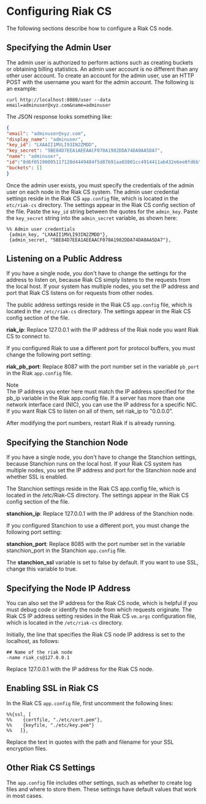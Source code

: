 # Configuring Riak CS
The following sections describe how to configure a Riak CS node.

## Specifying the Admin User
The admin user is authorized to perform actions such as creating buckets or obtaining billing statistics. An admin user account is no different than any other user account. To create an account for the admin user, use an HTTP POST with the username you want for the admin account. The following is an example:

```
curl http://localhost:8080/user --data 
email=adminuser@xyz.com&name=adminuser
```

The JSON response looks something like:

```json
{
"email": "adminuser@xyz.com", 
"display_name": "adminuser",                      
"key_id": "LXAAII1MVLI93IN2ZMDD",                   
"key_secret": "5BE84D7EEA1AEEAACF070A1982DDA74DA0AA5DA7",       
"name": "adminuser",                          
"id":"8d6f05190095117120d4449484f5d87691aa03801cc4914411ab432e6ee0fd6b",
"buckets": []                             
}
```
                                   
Once the admin user exists, you must specify the credentials of the admin user on each node in the Riak CS system. The admin user credential settings reside in the Riak CS `app.config` file, which is located in the `etc/riak-cs` directory. The settings appear in the Riak CS config section of the file. Paste the `key_id` string between the quotes for the `admin_key`. Paste the `key_secret` string into the `admin_secret` variable, as shown here:

```
%% Admin user credentials          
 {admin_key, "LXAAII1MVLI93IN2ZMDD"},          
 {admin_secret, "5BE84D7EEA1AEEAACF070A1982DDA74DA0AA5DA7"},
```

## Listening on a Public Address

If you have a single node, you don't have to change the settings for the address to listen on, because Riak CS simply listens to the requests from the local host. If your system has multiple nodes, you set the IP address and port that Riak CS listens on for requests from other nodes.

The public address settings reside in the Riak CS `app.config` file, which is located in the` /etc/riak-cs` directory. The settings appear in the Riak CS config section of the file.

__riak_ip__: Replace 127.0.0.1 with the IP address of the Riak node you want Riak CS to connect to.

If you configured Riak to use a different port for protocol buffers, you must change the following port setting:

__riak_pb_port__: Replace 8087 with the port number set in the variable `pb_port` in the Riak `app.config` file.

<div class="note"><div class="title">Note</div>The IP address you enter here must match the IP address specified for the pb_ip variable in the Riak app.config file. If a server has more than one network interface card (NIC), you can use the IP address for a specific NIC. If you want Riak CS to listen on all of them, set riak_ip to "0.0.0.0".</div>

After modifying the port numbers, restart Riak if is already running.

## Specifying the Stanchion Node
If you have a single node, you don't have to change the Stanchion settings, because Stanchion runs on the local host. If your Riak CS system has multiple nodes, you set the IP address and port for the Stanchion node and whether SSL is enabled.

The Stanchion settings reside in the Riak CS app.config file, which is located in the /etc/Riak-CS directory. The settings appear in the Riak CS config section of the file.

__stanchion_ip__: Replace 127.0.0.1 with the IP address of the Stanchion node.

If you configured Stanchion to use a different port, you must change the following port setting:

__stanchion_port__: Replace 8085 with the port number set in the variable stanchion_port in the Stanchion `app.config` file.

The __stanchion_ssl__ variable is set to false by default. If you want to use SSL, change this variable to true.

## Specifying the Node IP Address
You can also set the IP address for the Riak CS node, which is helpful if you must debug code or identify the node from which requests originate. The Riak CS IP address setting resides in the Riak CS `vm.args` configuration file, which is located in the `/etc/riak-cs` directory.

Initially, the line that specifies the Riak CS node IP address is set to the localhost, as follows:

```
## Name of the riak node 
-name riak_cs@127.0.0.1
```

Replace 127.0.0.1 with the IP address for the Riak CS node.

## Enabling SSL in Riak CS
In the Riak CS `app.config` file, first uncomment the following lines:

```
%%{ssl, [              
%%    {certfile, "./etc/cert.pem"},
%%    {keyfile, "./etc/key.pem"} 
%%   ]},
```             
Replace the text in quotes with the path and filename for your SSL encryption files.

## Other Riak CS Settings
The `app.config` file includes other settings, such as whether to create log files and where to store them. These settings have default values that work in most cases.
